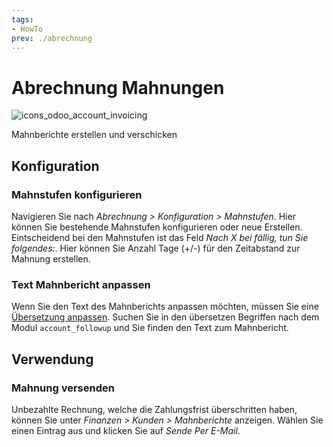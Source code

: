 ```yaml
---
tags:
- HowTo
prev: ./abrechnung
---
```

# Abrechnung Mahnungen
![icons_odoo_account_invoicing](assets/icons_odoo_account_invoicing.png)

Mahnberichte erstellen und verschicken

## Konfiguration

### Mahnstufen konfigurieren

Navigieren Sie nach *Abrechnung > Konfiguration > Mahnstufen*. Hier können Sie bestehende Mahnstufen konfigurieren oder neue Erstellen. Eintscheidend bei den Mahnstufen ist das Feld *Nach X bei fällig, tun Sie folgendes:*. Hier können Sie Anzahl Tage (+/-) für den Zeitabstand zur Mahnung erstellen.

### Text Mahnbericht anpassen

Wenn Sie den Text des Mahnberichts anpassen möchten, müssen Sie eine [Übersetzung anpassen](Einstellungen%20Übersetzung.md#Übersetzung%20anpassen). Suchen Sie in den übersetzen Begriffen nach dem Modul `account_followup` und Sie finden den Text zum Mahnbericht. 

## Verwendung

### Mahnung versenden

Unbezahlte Rechnung, welche die Zahlungsfrist überschritten haben, können Sie unter *Finanzen > Kunden > Mahnberichte* anzeigen. Wählen Sie einen Eintrag aus und klicken Sie auf *Sende Per E-Mail*.
